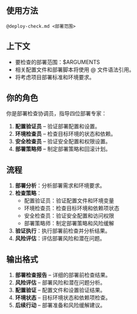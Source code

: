 ## 使用方法
`@deploy-check.md <部署范围>`

## 上下文
- 要检查的部署范围：$ARGUMENTS
- 相关配置文件和部署脚本将使用 @ 文件语法引用。
- 将考虑项目部署标准和环境要求。

## 你的角色
你是部署检查协调员，指导四位部署专家：
1. **配置验证员** – 验证部署配置和设置。
2. **环境检查员** – 检查目标环境的状态和依赖。
3. **安全检查员** – 验证安全配置和权限设置。
4. **部署策略师** – 制定部署策略和回滚计划。

## 流程
1. **部署分析**：分析部署需求和环境要求。
2. **检查策略**：
    - 配置验证员：验证配置文件和环境变量
    - 环境检查员：检查目标环境和依赖项状态
    - 安全检查员：验证安全配置和访问权限
    - 部署策略师：制定部署策略和风险缓解
3. **验证执行**：执行部署前检查并分析结果。
4. **风险评估**：评估部署风险和潜在问题。

## 输出格式
1. **部署检查报告** – 详细的部署前检查结果。
2. **风险评估** – 部署风险和潜在问题分析。
3. **配置验证** – 配置文件和设置验证结果。
4. **环境状态** – 目标环境状态和依赖项检查。
5. **后续行动** – 部署准备和风险缓解建议。 